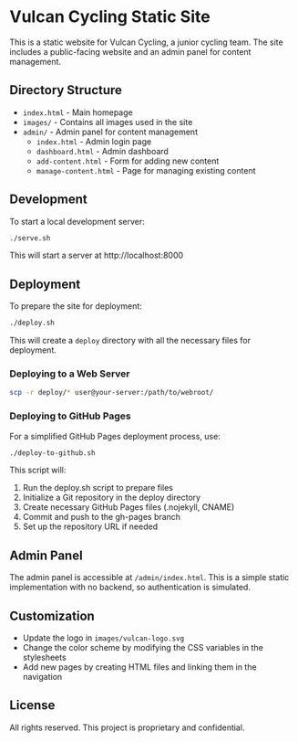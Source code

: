 # Vulcan Cycling Static Site

This is a static website for Vulcan Cycling, a junior cycling team. The site includes a public-facing website and an admin panel for content management.

## Directory Structure

- `index.html` - Main homepage
- `images/` - Contains all images used in the site
- `admin/` - Admin panel for content management
  - `index.html` - Admin login page
  - `dashboard.html` - Admin dashboard
  - `add-content.html` - Form for adding new content
  - `manage-content.html` - Page for managing existing content

## Development

To start a local development server:

```bash
./serve.sh
```

This will start a server at http://localhost:8000

## Deployment

To prepare the site for deployment:

```bash
./deploy.sh
```

This will create a `deploy` directory with all the necessary files for deployment.

### Deploying to a Web Server

```bash
scp -r deploy/* user@your-server:/path/to/webroot/
```

### Deploying to GitHub Pages

For a simplified GitHub Pages deployment process, use:

```bash
./deploy-to-github.sh
```

This script will:
1. Run the deploy.sh script to prepare files
2. Initialize a Git repository in the deploy directory
3. Create necessary GitHub Pages files (.nojekyll, CNAME)
4. Commit and push to the gh-pages branch
5. Set up the repository URL if needed

## Admin Panel

The admin panel is accessible at `/admin/index.html`. This is a simple static implementation with no backend, so authentication is simulated.

## Customization

- Update the logo in `images/vulcan-logo.svg`
- Change the color scheme by modifying the CSS variables in the stylesheets
- Add new pages by creating HTML files and linking them in the navigation

## License

All rights reserved. This project is proprietary and confidential. 